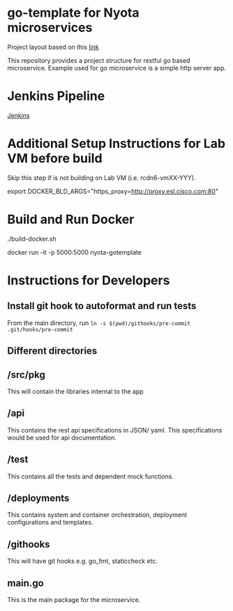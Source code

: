 # go-template for Nyota microservices
Project layout based on this [link](https://github.com/golang-standards/project-layout)

This repository provides a project structure for restful go based microservice. Example used
for go microservice is a simple http server app.

# Jenkins Pipeline
[Jenkins](https://engci-private-rcdn.cisco.com/jenkins/bsft-jenkins1/job/FlowerBed/job/WFL/job/go-template/)

# Additional Setup Instructions for Lab VM before build

Skip this step if is not building on Lab VM (i.e. rcdn6-vmXX-YYY).

export DOCKER_BLD_ARGS="https_proxy=http://proxy.esl.cisco.com:80"

# Build and Run Docker

./build-docker.sh

docker run -it -p 5000:5000 nyota-gotemplate

# Instructions for Developers

## Install git hook to autoformat and run tests

From the main directory, run `ln -s $(pwd)/githooks/pre-commit .git/hooks/pre-commit`

## Different directories

## /src/pkg
  This will contain the libraries internal to the app

## /api
  This contains the rest api specifications in JSON/ yaml. This specifications
  would be used for api documentation.

## /test
  This contains all the tests and dependent mock functions.

## /deployments
  This contains system and container orchestration, deployment configurations and templates.

## /githooks
  This will have git hooks e.g. go_fmt, staticcheck etc.

## main.go
  This is the main package for the microservice.


